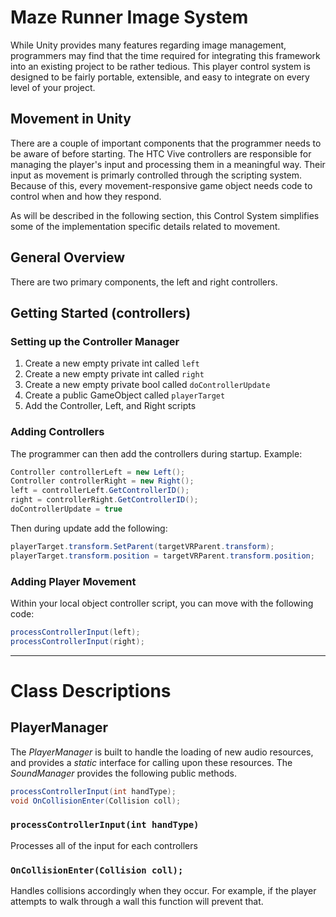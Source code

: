 # Maze Runner Image System
While Unity provides many features regarding image management, programmers may find that the time required for integrating this framework into an existing project to be rather tedious. This player control system is designed to be fairly portable, extensible, and easy to integrate on every level of your project.

## Movement in Unity
There are a couple of important components that the programmer needs to be aware of before starting. The HTC Vive controllers are responsible for managing the player's input and processing them in a meaningful way. Their input as movement is primarly controlled through the scripting system. Because of this, every movement-responsive game object needs code to control when and how they respond.

As will be described in the following section, this Control System simplifies some of the implementation specific details related to movement.

## General Overview
There are two primary components, the left and right controllers.

## Getting Started (controllers)
### Setting up the Controller Manager
1. Create a new empty private int called `left`
2. Create a new empty private int called `right`
3. Create a new empty private bool called `doControllerUpdate`
4. Create a public GameObject called `playerTarget`
4. Add the Controller, Left, and Right scripts

### Adding Controllers
The programmer can then add the controllers during startup.
Example:

```csharp
Controller controllerLeft = new Left();
Controller controllerRight = new Right();
left = controllerLeft.GetControllerID();
right = controllerRight.GetControllerID();
doControllerUpdate = true
```

Then during update add the following:

```csharp
playerTarget.transform.SetParent(targetVRParent.transform);
playerTarget.transform.position = targetVRParent.transform.position;
```



### Adding Player Movement
Within your local object controller script, you can move with the following code:
```csharp
processControllerInput(left);
processControllerInput(right);
```

----------------------------------------------------------
# Class Descriptions

## PlayerManager
The _PlayerManager_ is built to handle the loading of new audio resources, and provides a *static* interface for calling upon these resources. The _SoundManager_ provides the following public methods.
```csharp
processControllerInput(int handType);
void OnCollisionEnter(Collision coll);
```
### `processControllerInput(int handType)`
Processes all of the input for each controllers

### `OnCollisionEnter(Collision coll);`
Handles collisions accordingly when they occur. For example, if the player attempts to walk through a wall this function will prevent that.
